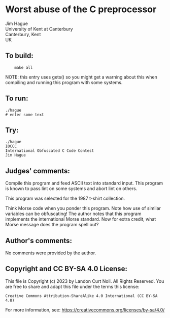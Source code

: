 # Worst abuse of the C preprocessor

Jim Hague  
University of Kent at Canterbury  
Canterbury, Kent  
UK  

## To build:

        make all


NOTE: this entry uses gets() so you might get a warning about this when
compiling and running this program with some systems.

## To run:

	./hague
	# enter some text

## Try:

	./hague
	IOCCC
	International Obfuscated C Code Contest
	Jim Hague


## Judges' comments:

Compile this program and feed ASCII text into standard input.  This
program is known to pass lint on some systems and abort lint on
others.

This program was selected for the 1987 t-shirt collection.

Think Morse code when you ponder this program.  Note how use of
similar variables can be obfuscating!  The author notes that this
program implements the international Morse standard.  Now for extra
credit, what Morse message does the program spell out?

## Author's comments:

No comments were provided by the author.

## Copyright and CC BY-SA 4.0 License:

This file is Copyright (c) 2023 by Landon Curt Noll.  All Rights Reserved.
You are free to share and adapt this file under the terms this license:

    Creative Commons Attribution-ShareAlike 4.0 International (CC BY-SA 4.0)

For more information, see: https://creativecommons.org/licenses/by-sa/4.0/
